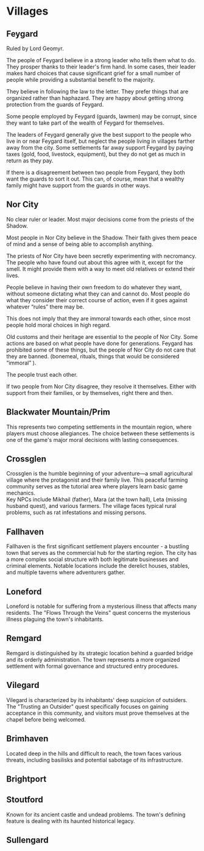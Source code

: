 # Villages

## Feygard

Ruled by Lord Geomyr.

The people of Feygard believe in a strong leader who tells them what to do. They prosper thanks to their leader's firm hand. In some cases, their leader makes hard choices that cause significant grief for a small number of people while providing a substantial benefit to the majority.

They believe in following the law to the letter. They prefer things that are organized rather than haphazard. They are happy about getting strong protection from the guards of Feygard.

Some people employed by Feygard (guards, lawmen) may be corrupt, since they want to take part of the wealth of Feygard for themselves.

The leaders of Feygard generally give the best support to the people who live in or near Feygard itself, but neglect the people living in villages farther away from the city. Some settlements far away support Feygard by paying taxes (gold, food, livestock, equipment), but they do not get as much in return as they pay.

If there is a disagreement between two people from Feygard, they both want the guards to sort it out. This can, of course, mean that a wealthy family might have support from the guards in other ways.

## Nor City

No clear ruler or leader. Most major decisions come from the priests of the Shadow.

Most people in Nor City believe in the Shadow. Their faith gives them peace of mind and a sense of being able to accomplish anything.

The priests of Nor City have been secretly experimenting with necromancy. The people who have found out about this agree with it, except for the smell. It might provide them with a way to meet old relatives or extend their lives.

People believe in having their own freedom to do whatever they want, without someone dictating what they can and cannot do. Most people do what they consider their correct course of action, even if it goes against whatever “rules” there may be.

This does not imply that they are immoral towards each other, since most people hold moral choices in high regard.

Old customs and their heritage are essential to the people of Nor City. Some actions are based on what people have done for generations. Feygard has prohibited some of these things, but the people of Nor City do not care that they are banned. (bonemeal, rituals, things that would be considered “immoral” ).

The people trust each other.

If two people from Nor City disagree, they resolve it themselves. Either with support from their families, or by themselves, right there and then.

## Blackwater Mountain/Prim

This represents two competing settlements in the mountain region, where players must choose allegiances. The choice between these settlements is one of the game's major moral decisions with lasting consequences.

## Crossglen

Crossglen is the humble beginning of your adventure—a small agricultural village where the protagonist and their family live. This peaceful farming community serves as the tutorial area where players learn basic game mechanics.\
Key NPCs include Mikhail (father), Mara (at the town hall), Leta (missing husband quest), and various farmers. The village faces typical rural problems, such as rat infestations and missing persons.

## Fallhaven

Fallhaven is the first significant settlement players encounter - a bustling town that serves as the commercial hub for the starting region. The city has a more complex social structure with both legitimate businesses and criminal elements. Notable locations include the derelict houses, stables, and multiple taverns where adventurers gather.

## Loneford

Loneford is notable for suffering from a mysterious illness that affects many residents. The "Flows Through the Veins" quest concerns the mysterious illness plaguing the town's inhabitants.

## Remgard

Remgard is distinguished by its strategic location behind a guarded bridge and its orderly administration. The town represents a more organized settlement with formal governance and structured entry procedures.

## Vilegard

Vilegard is characterized by its inhabitants' deep suspicion of outsiders. The "Trusting an Outsider" quest specifically focuses on gaining acceptance in this community, and visitors must prove themselves at the chapel before being welcomed.

## Brimhaven

Located deep in the hills and difficult to reach, the town faces various threats, including basilisks and potential sabotage of its infrastructure.

## Brightport

## Stoutford

Known for its ancient castle and undead problems. The town's defining feature is dealing with its haunted historical legacy.

## Sullengard

